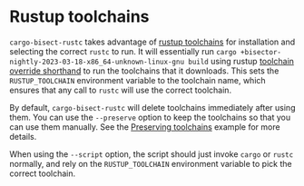 # Rustup toolchains

`cargo-bisect-rustc` takes advantage of [rustup toolchains] for installation and selecting the correct `rustc` to run.
It will essentially run `cargo +bisector-nightly-2023-03-18-x86_64-unknown-linux-gnu build` using rustup [toolchain override shorthand] to run the toolchains that it downloads.
This sets the `RUSTUP_TOOLCHAIN` environment variable to the toolchain name, which ensures that any call to `rustc` will use the correct toolchain.

By default, `cargo-bisect-rustc` will delete toolchains immediately after using them.
You can use the `--preserve` option to keep the toolchains so that you can use them manually.
See the [Preserving toolchains] example for more details.

When using the `--script` option, the script should just invoke `cargo` or `rustc` normally, and rely on the `RUSTUP_TOOLCHAIN` environment variable to pick the correct toolchain.

[rustup toolchains]: https://rust-lang.github.io/rustup/concepts/toolchains.html
[toolchain override shorthand]: https://rust-lang.github.io/rustup/overrides.html#toolchain-override-shorthand
[Preserving toolchains]: examples/preserve.md
